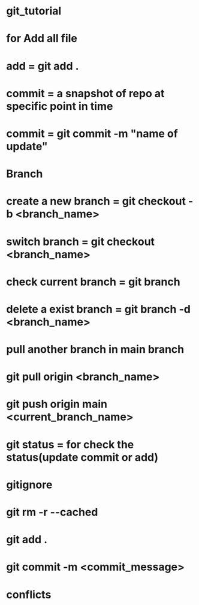 # git_tutorial

# for Add all file
# add = git add .

# commit = a snapshot of repo at specific point in time
# commit = git commit -m "name of update"


# Branch

# create a new branch = git checkout -b <branch_name>
# switch branch = git checkout <branch_name>
# check current branch = git branch
# delete a exist branch = git branch -d <branch_name>

# pull another branch in main branch 
# git pull origin <branch_name>
# git push origin main <current_branch_name>
# git status = for check the status(update commit or add)

# gitignore
# git rm -r --cached
# git add .
# git commit -m <commit_message>

# conflicts
